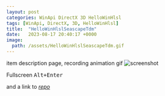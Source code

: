 ```yaml
---
layout: post
categories: WinApi DirectX 3D HelloWinHlsl
tags: [WinApi, DirectX, 3D, HelloWinHlsl]
title:  "HelloWinHlslSeascapeTdm"
date:   2023-08-17 20:40:17 +0000
image:
  path: /assets/HelloWinHlslSeascapeTdm.gif
---
```


item description page,
recording animation gif
![screenshot](/assets/HelloWinHlslSeascapeTdm.gif)

Fullscreen <kbd>Alt+Enter</kbd>

and a link to [*repo*](https://github.com/Alex0vSky/HelloWinHlslSeascapeTdm/)
